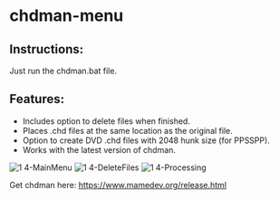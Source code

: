 # chdman-menu

## Instructions:
Just run the chdman.bat file.

## Features:
- Includes option to delete files when finished.
- Places .chd files at the same location as the original file.
- Option to create DVD .chd files with 2048 hunk size (for PPSSPP).
- Works with the latest version of chdman.

![1 4-MainMenu](https://github.com/JaekSooley/chdman-menu/assets/117260365/61334eec-ea20-4d30-8b54-dbcb9a8711e7)
![1 4-DeleteFiles](https://github.com/JaekSooley/chdman-menu/assets/117260365/2d919f94-d0c8-4ded-bcee-198291a03351)
![1 4-Processing](https://github.com/JaekSooley/chdman-menu/assets/117260365/2aca46de-66da-4407-a4db-6d27f18b02f7)



Get chdman here: https://www.mamedev.org/release.html
